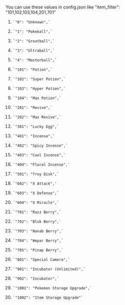 
You can use these values in config.json like "item_filter": "101,102,103,104,201,701"

1.     `"0": "Unknown",`
1.     `"1": "Pokeball",`
1.     `"2": "Greatball",`
1.     `"3": "Ultraball",`
1.     `"4": "Masterball",`
1.     `"101": "Potion",`
1.     `"102": "Super Potion",`
1.     `"103": "Hyper Potion",`
1.     `"104": "Max Potion",`
1.     `"201": "Revive",`
1.     `"202": "Max Revive",`
1.     `"301": "Lucky Egg",`
1.     `"401": "Incense",`
1.     `"402": "Spicy Incense",`
1.     `"403": "Cool Incense",`
1.     `"404": "Floral Incense",`
1.     `"501": "Troy Disk",`
1.     `"602": "X Attack",`
1.     `"603": "X Defense",`
1.     `"604": "X Miracle",`
1.     `"701": "Razz Berry",`
1.     `"702": "Bluk Berry",`
1.     `"703": "Nanab Berry",`
1.     `"704": "Wepar Berry",`
1.     `"705": "Pinap Berry",`
1.     `"801": "Special Camera",`
1.     `"901": "Incubator (Unlimited)",`
1.     `"902": "Incubator",`
1.     `"1001": "Pokemon Storage Upgrade",`
1.     `"1002": "Item Storage Upgrade"`

